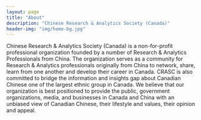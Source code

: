 ```yaml
---
layout: page
title: "About"
description: "Chinese Research & Analytics Society (Canada)"
header-img: "img/home-bg.jpg"
---
```


Chinese Research & Analytics Society (Canada) is a non-for-profit professional organization founded by a number of Research & Analytics Professionals from China. The organization serves as a community for Research & Analytics professionals originally from China to network, share, learn from one another and develop their career in Canada. CRASC  is also committed to bridge the information and insights gap about Canadian Chinese one of the largest ethnic group in Canada. We believe that our organization is best positioned to provide the  public, government organizations, media, and businesses in Canada and China  with an unbiased view of Canadian Chinese, their lifestyle and values, their opinion and appeal. 
	
